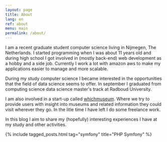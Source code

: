 ```yaml
---
layout: page
title: About
lang: en
ref: about
menu: main
permalink: /about/
---
```


I am a recent graduate student computer science living in Nijmegen, The Netherlands. I started programming when I was about 11 years old and during high school I got involved in (mostly back-end) web development as a hobby and a side job. Currently I work a lot with amazon aws to make my applications easier to manage and more scalable.

During my study computer science I became interested in the opportunities that the field of data science seems to offer. In september I graduated from computing science data science master's track at Radboud University. 

I am also involved in a start-up called [whichmuseum](https://whichmuseum.com). Where we try to provide users with insight into museums and related information they could visit wherever they go. In the litle time I have left I do some freelance work.

In this blog I aim to share my (hopefully) interesting experiences I have at my study and other activities.

{% include tagged_posts.html tag="symfony" title="PHP Symfony" %}